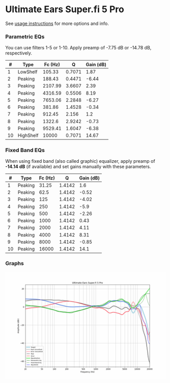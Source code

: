 # Ultimate Ears Super.fi 5 Pro
See [usage instructions](https://github.com/jaakkopasanen/AutoEq#usage) for more options and info.

### Parametric EQs
You can use filters 1-5 or 1-10. Apply preamp of -7.75 dB or -14.78 dB, respectively.

|   # | Type      |   Fc (Hz) |      Q |   Gain (dB) |
|-----|-----------|-----------|--------|-------------|
|   1 | LowShelf  |    105.33 | 0.7071 |        1.87 |
|   2 | Peaking   |    188.43 | 0.4471 |       -6.44 |
|   3 | Peaking   |   2107.99 | 3.6607 |        2.39 |
|   4 | Peaking   |   4316.59 | 0.5506 |        8.19 |
|   5 | Peaking   |   7653.06 | 2.2848 |       -6.27 |
|   6 | Peaking   |    381.86 | 1.4528 |       -0.34 |
|   7 | Peaking   |    912.45 | 2.156  |        1.2  |
|   8 | Peaking   |   1322.6  | 2.9242 |       -0.73 |
|   9 | Peaking   |   9529.41 | 1.6047 |       -6.38 |
|  10 | HighShelf |  10000    | 0.7071 |       14.67 |

### Fixed Band EQs
When using fixed band (also called graphic) equalizer, apply preamp of **-14.14 dB** (if available) and set gains manually with these parameters.

|   # | Type    |   Fc (Hz) |      Q |   Gain (dB) |
|-----|---------|-----------|--------|-------------|
|   1 | Peaking |     31.25 | 1.4142 |        1.6  |
|   2 | Peaking |     62.5  | 1.4142 |       -0.52 |
|   3 | Peaking |    125    | 1.4142 |       -4.02 |
|   4 | Peaking |    250    | 1.4142 |       -5.9  |
|   5 | Peaking |    500    | 1.4142 |       -2.26 |
|   6 | Peaking |   1000    | 1.4142 |        0.43 |
|   7 | Peaking |   2000    | 1.4142 |        4.11 |
|   8 | Peaking |   4000    | 1.4142 |        8.31 |
|   9 | Peaking |   8000    | 1.4142 |       -0.85 |
|  10 | Peaking |  16000    | 1.4142 |       14.1  |

### Graphs
![](./Ultimate%20Ears%20Super.fi%205%20Pro.png)
